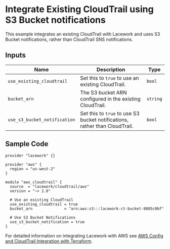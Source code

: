 # Integrate Existing CloudTrail using S3 Bucket notifications

This example integrates an existing CloudTrail with Lacework and uses S3 Bucket notifications, rather than CloudTrail SNS notifications.

## Inputs

| Name                         | Description                                                                | Type     |
| ---------------------------- | -------------------------------------------------------------------------- | -------- |
| `use_existing_cloudtrail`    | Set this to `true` to use an existing CloudTrail.                          | `bool`   |
| `bucket_arn`                 | The S3 bucket ARN configured in the existing CloudTrail.                   | `string` |
| `use_s3_bucket_notification` | Set this to `true` to use S3 bucket notifications, rather than CloudTrail. | `bool`   |

## Sample Code

```hcl
provider "lacework" {}

provider "aws" {
  region = "us-west-2"
}

module "aws_cloudtrail" {
  source  = "lacework/cloudtrail/aws"
  version = "~> 2.0"

  # Use an existing CloudTrail
  use_existing_cloudtrail = true
  bucket_arn              = "arn:aws:s3:::lacework-ct-bucket-8805c0bf"

  # Use S3 Bucket Notifications
  use_s3_bucket_notification = true
}
```

For detailed information on integrating Lacework with AWS see [AWS Config and CloudTrail Integration with Terraform](https://docs.lacework.net/onboarding/aws-guided-configuration).
